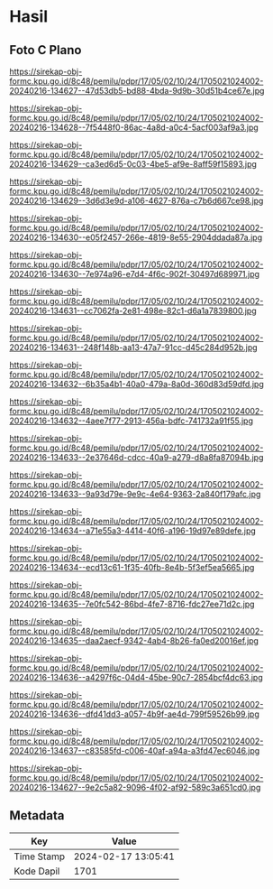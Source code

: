 # Hasil

## Foto C Plano

https://sirekap-obj-formc.kpu.go.id/8c48/pemilu/pdpr/17/05/02/10/24/1705021024002-20240216-134627--47d53db5-bd88-4bda-9d9b-30d51b4ce67e.jpg

https://sirekap-obj-formc.kpu.go.id/8c48/pemilu/pdpr/17/05/02/10/24/1705021024002-20240216-134628--7f5448f0-86ac-4a8d-a0c4-5acf003af9a3.jpg

https://sirekap-obj-formc.kpu.go.id/8c48/pemilu/pdpr/17/05/02/10/24/1705021024002-20240216-134629--ca3ed6d5-0c03-4be5-af9e-8aff59f15893.jpg

https://sirekap-obj-formc.kpu.go.id/8c48/pemilu/pdpr/17/05/02/10/24/1705021024002-20240216-134629--3d6d3e9d-a106-4627-876a-c7b6d667ce98.jpg

https://sirekap-obj-formc.kpu.go.id/8c48/pemilu/pdpr/17/05/02/10/24/1705021024002-20240216-134630--e05f2457-266e-4819-8e55-2904ddada87a.jpg

https://sirekap-obj-formc.kpu.go.id/8c48/pemilu/pdpr/17/05/02/10/24/1705021024002-20240216-134630--7e974a96-e7d4-4f6c-902f-30497d689971.jpg

https://sirekap-obj-formc.kpu.go.id/8c48/pemilu/pdpr/17/05/02/10/24/1705021024002-20240216-134631--cc7062fa-2e81-498e-82c1-d6a1a7839800.jpg

https://sirekap-obj-formc.kpu.go.id/8c48/pemilu/pdpr/17/05/02/10/24/1705021024002-20240216-134631--248f148b-aa13-47a7-91cc-d45c284d952b.jpg

https://sirekap-obj-formc.kpu.go.id/8c48/pemilu/pdpr/17/05/02/10/24/1705021024002-20240216-134632--6b35a4b1-40a0-479a-8a0d-360d83d59dfd.jpg

https://sirekap-obj-formc.kpu.go.id/8c48/pemilu/pdpr/17/05/02/10/24/1705021024002-20240216-134632--4aee7f77-2913-456a-bdfc-741732a91f55.jpg

https://sirekap-obj-formc.kpu.go.id/8c48/pemilu/pdpr/17/05/02/10/24/1705021024002-20240216-134633--2e37646d-cdcc-40a9-a279-d8a8fa87094b.jpg

https://sirekap-obj-formc.kpu.go.id/8c48/pemilu/pdpr/17/05/02/10/24/1705021024002-20240216-134633--9a93d79e-9e9c-4e64-9363-2a840f179afc.jpg

https://sirekap-obj-formc.kpu.go.id/8c48/pemilu/pdpr/17/05/02/10/24/1705021024002-20240216-134634--a71e55a3-4414-40f6-a196-19d97e89defe.jpg

https://sirekap-obj-formc.kpu.go.id/8c48/pemilu/pdpr/17/05/02/10/24/1705021024002-20240216-134634--ecd13c61-1f35-40fb-8e4b-5f3ef5ea5665.jpg

https://sirekap-obj-formc.kpu.go.id/8c48/pemilu/pdpr/17/05/02/10/24/1705021024002-20240216-134635--7e0fc542-86bd-4fe7-8716-fdc27ee71d2c.jpg

https://sirekap-obj-formc.kpu.go.id/8c48/pemilu/pdpr/17/05/02/10/24/1705021024002-20240216-134635--daa2aecf-9342-4ab4-8b26-fa0ed20016ef.jpg

https://sirekap-obj-formc.kpu.go.id/8c48/pemilu/pdpr/17/05/02/10/24/1705021024002-20240216-134636--a4297f6c-04d4-45be-90c7-2854bcf4dc63.jpg

https://sirekap-obj-formc.kpu.go.id/8c48/pemilu/pdpr/17/05/02/10/24/1705021024002-20240216-134636--dfd41dd3-a057-4b9f-ae4d-799f59526b99.jpg

https://sirekap-obj-formc.kpu.go.id/8c48/pemilu/pdpr/17/05/02/10/24/1705021024002-20240216-134637--c83585fd-c006-40af-a94a-a3fd47ec6046.jpg

https://sirekap-obj-formc.kpu.go.id/8c48/pemilu/pdpr/17/05/02/10/24/1705021024002-20240216-134627--9e2c5a82-9096-4f02-af92-589c3a651cd0.jpg


## Metadata

| Key        | Value               |
| ---------- | ------------------- |
| Time Stamp | 2024-02-17 13:05:41 |
| Kode Dapil | 1701                |



